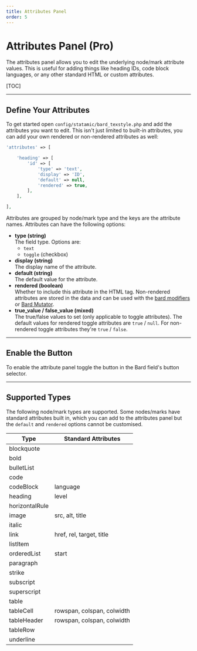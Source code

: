 ```yaml
---
title: Attributes Panel
order: 5
---
```


# Attributes Panel (Pro)

The attributes panel allows you to edit the underlying node/mark attribute values. This is useful for adding things like heading IDs, code block languages, or any other standard HTML or custom attributes.

[TOC]

---

## Define Your Attributes

To get started open `config/statamic/bard_texstyle.php` and add the attributes you want to edit. This isn't just limited to built-in attributes, you can add your own rendered or non-rendered attributes as well:

```php
'attributes' => [

    'heading' => [
        'id' => [
            'type' => 'text',
            'display' => 'ID',
            'default' => null,
            'rendered' => true,
        ],
    ],

],
```

Attributes are grouped by node/mark type and the keys are the attribute names. Attributes can have the following options:

* **type (string)**  
  The field type. Options are:
    * `text`
    * `toggle` (checkbox)
* **display (string)**  
  The display name of the attribute.
* **default (string)**  
  The default value for the attribute.
* **rendered (boolean)**  
  Whether to include this attribute in the HTML tag. Non-rendered attributes are stored in the data and can be used with the [bard modifiers](https://statamic.dev/modifiers/bard_items) or [Bard Mutator](https://statamic.com/addons/jacksleight/bard-mutator).
* **true_value / false_value (mixed)**  
  The true/false values to set (only applicable to toggle attributes). The default values for rendered toggle attributes are `true` / `null`. For non-rendered toggle attributes they're `true` / `false`.

---

## Enable the Button

To enable the attribute panel toggle the button in the Bard field's button selector.

---

## Supported Types

The following node/mark types are supported. Some nodes/marks have standard attributes built in, which you can add to the attributes panel but the `default` and `rendered` options cannot be customised.

| Type                | Standard Attributes                |
| ------------------- | ---------------------------------- |
| blockquote          |                                    |
| bold                |                                    |
| bulletList          |                                    |
| code                |                                    |
| codeBlock           | language                           |
| heading             | level                              |
| horizontalRule      |                                    |
| image               | src, alt, title                    |
| italic              |                                    |
| link                | href, rel, target, title           |
| listItem            |                                    |
| orderedList         | start                              |
| paragraph           |                                    |
| strike              |                                    |
| subscript           |                                    |
| superscript         |                                    |
| table               |                                    |
| tableCell           | rowspan, colspan, colwidth         |
| tableHeader         | rowspan, colspan, colwidth         |
| tableRow            |                                    |
| underline           |                                    |